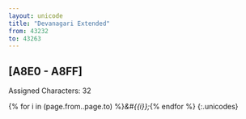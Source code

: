 ```yaml
---
layout: unicode
title: "Devanagari Extended"
from: 43232
to: 43263
---
```


## 	[A8E0 - A8FF]

Assigned Characters: 32

{% for i in (page.from..page.to) %}<i>&#{{i}};</i>{% endfor %}
{:.unicodes}
